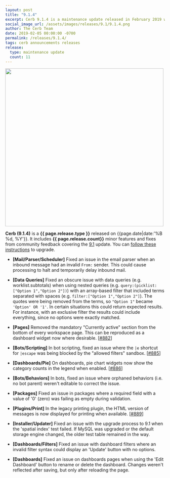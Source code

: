 ```yaml
---
layout: post
title: "9.1.4"
excerpt: Cerb 9.1.4 is a maintenance update released in February 2019 with 11 minor features and fixes from community feedback.
social_image_url: /assets/images/releases/9.1/9.1.4.png
author: The Cerb Team
date: 2019-02-05 00:00:00 -0700
permalink: /releases/9.1.4/
tags: cerb announcements releases
release:
  type: maintenance update
  count: 11
---
```


<div class="cerb-screenshot">
<img src="{{page.social_image_url}}" class="screenshot" width="500">
</div>

**Cerb (9.1.4)** is a **{{ page.release.type }}** released on {{page.date|date:'%B %d, %Y'}}. It includes **{{ page.release.count}}** minor features and fixes from community feedback covering the [9.1](/releases/9.1/) update.  You can [follow these instructions](/docs/upgrading/) to upgrade.

* **[Mail/Parser/Scheduler]** Fixed an issue in the email parser when an inbound message had an invalid `From:` sender. This could cause processing to halt and temporarily delay inbound mail.

* **[Data Queries]** Fixed an obscure issue with data queries (e.g. worklist.subtotals) when using nested queries (e.g. `query:(picklist:["Option 1","Option 2"])`) with an array-based filter that included terms separated with spaces (e.g. `filter:["Option 1","Option 2"]`). The quotes were being removed from the terms, so `"Option 1"` became `'Option' OR '1'`. In certain situations this could return expected results. For instance, with an exclusive filter the results could include everything, since no options were exactly matched.

* **[Pages]** Removed the mandatory "Currently active" section from the bottom of every workspace page. This can be reproduced as a dashboard widget now where desirable. [[#882](https://github.com/jstanden/cerb/issues/882)]

* **[Bots/Scripting]** In bot scripting, fixed an issue where the `|e` shortcut for `|escape` was being blocked by the "allowed filters" sandbox. [[#885](https://github.com/jstanden/cerb/issues/885)]

* **[Dashboards/Pie]** On dashboards, pie chart widgets now show the category counts in the legend when enabled. [[#886](https://github.com/jstanden/cerb/issues/886)]

* **[Bots/Behaviors]** In bots, fixed an issue where orphaned behaviors (i.e. no bot parent) weren't editable to correct the issue.

* **[Packages]** Fixed an issue in packages where a required field with a value of '0' (zero) was failing as empty during validation.

* **[Plugins/Print]** In the legacy printing plugin, the HTML version of messages is now displayed for printing when available. [[#889](https://github.com/jstanden/cerb/issues/889)]

* **[Installer/Updater]** Fixed an issue with the upgrade process to 9.1 when the 'spatial index' test failed. If MySQL was upgraded or the default storage engine changed, the older test table remained in the way.

* **[Dashboards/Filters]** Fixed an issue with dashboard filters where an invalid filter syntax could display an 'Update' button with no options.

* **[Dashboards]** Fixed an issue on dashboards pages when using the 'Edit Dashboard' button to rename or delete the dashboard. Changes weren't reflected after saving, but only after reloading the page.

